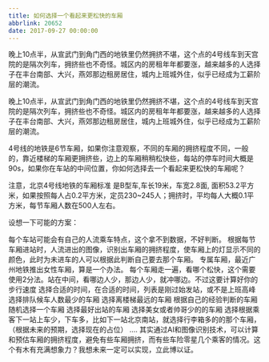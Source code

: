 ```yaml
---
title: 如何选择一个看起来更松快的车厢
abbrlink: 20652
date: 2017-09-27 00:00:00
---
```

晚上10点半，从宣武门到角门西的地铁里仍然拥挤不堪，这个点的4号线车到天宫院的是隔次列车，拥挤些也不奇怪。城区内的房租年年都要涨，越来越多的人选择子在丰台南部、大兴，燕郊那边租房居住，城内上班城外住，似乎已经成为工薪阶层的潮流。

晚上10点半，从宣武门到角门西的地铁里仍然拥挤不堪，这个点的4号线车到天宫院的是隔次列车，拥挤些也不奇怪。城区内的房租年年都要涨，越来越多的人选择子在丰台南部、大兴，燕郊那边租房居住，城内上班城外住，似乎已经成为工薪阶层的潮流。


4号线的地铁是6节车厢，如果你注意观察，不同的车厢的拥挤程度不同，一般的，靠近楼梯的车厢更拥挤些，边上的车厢稍稍松快些，每站的停车时间大概是90s，如果你在车站的中间位置，你如何选择去一个看起来更松快的车厢呢？

注意，北京4号线地铁的车厢标准
是B型车,车长19米，车宽2.8面, 面积53.2平方米，如果按照每人占0.2平方米，定员230~245人；拥挤时，平均每人大概0.1平方米，每节车厢人数在500人左右。

设想一下可能的方案：

每个车站可能会有自己的人流乘车特点，这个拿不到数据，不好判断。
根据每节车厢进站时，人流进出的图像，识别出车厢的拥挤程度，使车厢上的灯显示不同的颜色，此时为未进车的人可以根据此判断自己要去那个车厢。
专属车厢，最近广州地铁推出女性车厢，算是一个办法。
每个车厢走一遍，看哪个松快，这个需要使用2分法。站在中间，看哪边人少，那边人少，就冲哪边。不过这要计算好你的步行速度
选择合适的时间，在合适的时间，列表是刚过始发站，或不是上班高峰
选择排队候车人数最少的车厢
选择离楼梯最远的车厢
根据自己的经验判断的车厢
随机选择一个车厢
选择最好出站的车厢
选择美女或者帅哥少的的车厢
选择根据乘客下一站上车少，下车多，比如下一站北京南站，就选择行李箱多的的那个车厢，（根据未来的预期，选择现在的占位）
….
其实通过AI和图像识别技术，可以计算和预估车厢的拥挤程度，避免有些车厢拥挤，而有些车险零星几个乘客的情况。这个有木有充满想象力？我想未来一定可以实现，立此博以证。